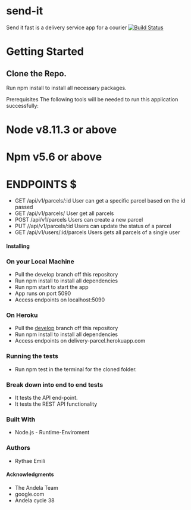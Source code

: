 

# send-it #
Send it fast is a delivery service app for a courier
[![Build Status](https://travis-ci.org/Rythae/send-it.svg?branch=develop)](https://travis-ci.org/Rythae/send-it)

# **Getting Started** #
## **Clone the Repo.** ##
Run npm install to install all necessary packages.

Prerequisites
The following tools will be needed to run this application successfully:

# Node v8.11.3 or above #
# Npm v5.6 or above #

# ENDPOINTS $

- GET /api/v1/parcels/:id User can get a specific parcel based on the id passed
- GET /api/v1/parcels/ User get all parcels 
- POST /api/v1/parcels Users can create a new parcel
- PUT //api/v1/parcels/:id Users can update the status of a parcel
- GET /api/v1/users/:id/parcels Users gets all parcels of a single user

#### Installing ####

### On your Local Machine ###

- Pull the develop branch off this repository
- Run npm install to install all dependencies
- Run npm start to start the app
- App runs on port 5090
- Access endpoints on localhost:5090

### On Heroku ###
- Pull the [develop](https://github.com/Rythae/send-it) branch off this repository
- Run npm install to install all dependencies
- Access endpoints on delivery-parcel.herokuapp.com

### Running the tests ###

- Run npm test in the terminal for the cloned folder.

### Break down into end to end tests ###

- It tests the API end-point.
- It tests the REST API functionality

### Built With ###

- Node.js - Runtime-Enviroment

### Authors ###

- Rythae Emili

#### Acknowledgments ####

- The Andela Team
- google.com
- Andela cycle 38
